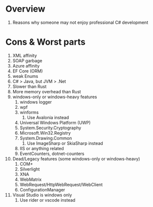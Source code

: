 # Overview
1. Reasons why someone may not enjoy professional C# development


# Cons & Worst parts
1. XML affinity
1. SOAP garbage
1. Azure affinity
1. EF Core (ORM)
1. weak Enums
1. C# > Java, but JVM > .Net
1. Slower than Rust
1. More memory overhead than Rust
1. windows-only or windows-heavy features
    1. windows logger
    1. wpf
    1. winforms
        1. Use Avalonia instead
    1. Universal Windows Platform (UWP)
    1. System.Security.Cryptography
    1. Microsoft.Win32.Registry
    1. System.Drawing.Common
        1. Use ImageSharp or SkiaSharp instead
    1. IIS or anything related
    1. EventCounters, dotnet-counters
1. Dead/Legacy features (some windows-only or windows-heavy)
    1. COM+
    1. Silverlight
    1. XNA
    1. WebMatrix
    1. WebRequest/HttpWebRequest/WebClient
    1. ConfigurationManager    
1. Visual Studio is windows only
    1. Use rider or vscode instead
